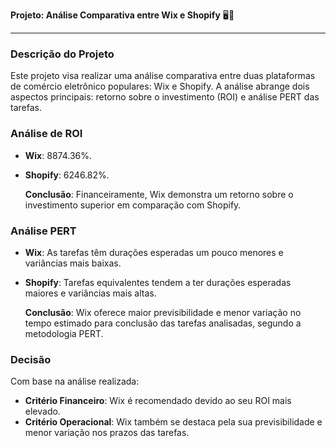 **Projeto: Análise Comparativa entre Wix e Shopify** 🖥️🔗

---

### Descrição do Projeto
Este projeto visa realizar uma análise comparativa entre duas plataformas de comércio eletrônico populares: Wix e Shopify. A análise abrange dois aspectos principais: retorno sobre o investimento (ROI) e análise PERT das tarefas.

### Análise de ROI
- **Wix**: 8874.36%.
- **Shopify**: 6246.82%.
  
   **Conclusão**: Financeiramente, Wix demonstra um retorno sobre o investimento superior em comparação com Shopify.

### Análise PERT
- **Wix**: As tarefas têm durações esperadas um pouco menores e variâncias mais baixas.
- **Shopify**: Tarefas equivalentes tendem a ter durações esperadas maiores e variâncias mais altas.
  
   **Conclusão**: Wix oferece maior previsibilidade e menor variação no tempo estimado para conclusão das tarefas analisadas, segundo a metodologia PERT.

### Decisão
Com base na análise realizada:

- **Critério Financeiro**: Wix é recomendado devido ao seu ROI mais elevado.
- **Critério Operacional**: Wix também se destaca pela sua previsibilidade e menor variação nos prazos das tarefas.

